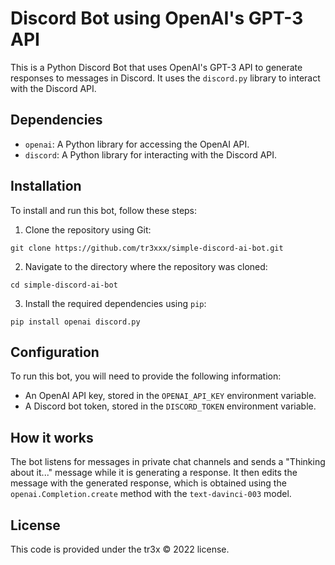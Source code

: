 # Discord Bot using OpenAI's GPT-3 API

This is a Python Discord Bot that uses OpenAI's GPT-3 API to generate responses to messages in Discord. It uses the `discord.py` library to interact with the Discord API.

## Dependencies

- `openai`: A Python library for accessing the OpenAI API.
- `discord`: A Python library for interacting with the Discord API.

## Installation

To install and run this bot, follow these steps:

1. Clone the repository using Git:

```git
git clone https://github.com/tr3xxx/simple-discord-ai-bot.git
```

2. Navigate to the directory where the repository was cloned:

```git
cd simple-discord-ai-bot
```

3. Install the required dependencies using `pip`:
```git
pip install openai discord.py
```


## Configuration

To run this bot, you will need to provide the following information:

- An OpenAI API key, stored in the `OPENAI_API_KEY` environment variable.
- A Discord bot token, stored in the `DISCORD_TOKEN` environment variable.

## How it works

The bot listens for messages in private chat channels and sends a "Thinking about it..." message while it is generating a response. It then edits the message with the generated response, which is obtained using the `openai.Completion.create` method with the `text-davinci-003` model.

## License

This code is provided under the tr3x © 2022 license.
